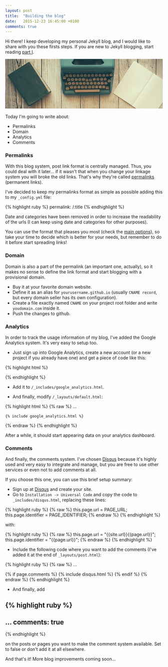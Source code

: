 ```yaml
---
layout: post
title:  "Building the blog"
date:   2015-12-23 16:45:00 +0100
comments: true
---
```


Hi there! I keep developing my personal Jekyll blog,
and I would like to share with you these firsts steps.
If you are new to Jekyll blogging,
start reading [part I](/hello-blog/).

![Building a blog](/assets/images/building_blog.jpg)

Today I'm going to write about:

* Permalinks
* Domain
* Analytics
* Comments

### Permalinks

With this blog system, post link format is centrally managed.
Thus, you could deal with it later...
if it wasn't that when you change your linkage system you will broke the old links.
That's why they're called [permalinks](https://en.wikipedia.org/wiki/Permalink)
(permanent links).

I've decided to keep my permalinks format as simple as possible
adding this to my `_config.yml` file:

{% highlight ruby %}
permalink: /:title
{% endhighlight %}

Date and categories have been removed in order to
increase the readability of the urls
(I can keep using date and categories for other purposes).

You can use the format that pleases you most
(check the [main options](http://jekyllrb.com/docs/permalinks/)),
so take your time to decide which is better for your needs,
but remember to do it before start spreading links!

### Domain

Domain is also a part of the permalink (an important one, actually),
so it makes no sense to define the link format
and start blogging with a provisional domain.

* Buy it at your favorite domain website.
* Define it as an alias for `yourusername.github.io`
(usually `CNAME record`, but every domain seller has its own configuration).
* Create a file exactly named `CNAME` on your project root folder and
write `youdomain.com` inside it.
* Push the changes to github.

### Analytics

In order to track the usage information of my blog,
I've added the Google Analytics system.
It's very easy to setup too.

* Just sign up into Google Analytics,
create a new account (or a new project if you already have one)
and get a piece of code like this:

{% highlight html %}
<script>
  (function(i,s,o,g,r,a,m){i['GoogleAnalyticsObject']=r;i[r]=i[r]||function(){
  (i[r].q=i[r].q||[]).push(arguments)},i[r].l=1*new Date();a=s.createElement(o),
  m=s.getElementsByTagName(o)[0];a.async=1;a.src=g;m.parentNode.insertBefore(a,m)
  })(window,document,'script','//www.google-analytics.com/analytics.js','ga');

  ga('create', 'XX-XXXXXXXX-X', 'auto');
  ga('send', 'pageview');

</script>
{% endhighlight %}

* Add it to `/_includes/google_analytics.html`.

* And finally, modify `/_layouts/default.html`:

{% highlight html %}
{% raw %}
    ...
    </body>

    {% include google_analytics.html %}

</html>
{% endraw %}
{% endhighlight %}

After a while, it should start appearing data on your analytics dashboard.

### Comments

And finally, the comments system.
I've chosen [Disqus](https://disqus.com)
because it's highly used and very easy to integrate and manage,
but you are free to use other services or even not to add comments at all.

If you choose this one, you can use this brief setup summary:

* Sign up at [Disqus](https://disqus.com) and create your site.
* Go to `Installation -> Universal Code`
and copy the code to `_includes/disqus.html`, replacing these lines:

{% highlight ruby %}
{% raw %}
this.page.url = PAGE_URL;
this.page.identifier = PAGE_IDENTIFIER;
{% endraw %}
{% endhighlight %}

with:

{% highlight ruby %}
{% raw %}
this.page.url = "{{site.url}}{{page.url}}";
this.page.identifier = "{{page.url}}";
{% endraw %}
{% endhighlight %}


* Include the following code where you want to add the comments
(I've added it at the end of `_layouts/post.html`):

{% highlight ruby %}
{% raw %}
...

{% if page.comments %}
{% include disqus.html %}
{% endif %}
{% endraw %}
{% endhighlight %}

* And finally, add

{% highlight ruby %}
---
...
comments: true
---
{% endhighlight %}

on the posts or pages you want to make the comment system available.
Set to false or don't add it at all elsewhere.

And that's it! More blog improvements coming soon...
